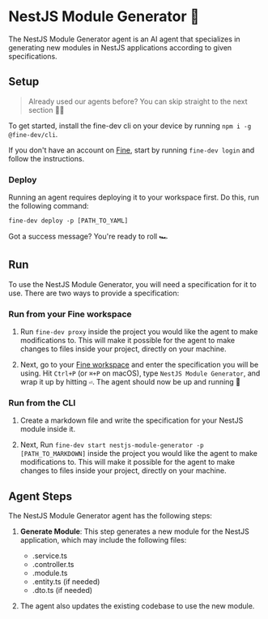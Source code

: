 # NestJS Module Generator 🤖

The NestJS Module Generator agent is an AI agent that specializes in generating new modules in NestJS applications according to given specifications.


## Setup

> Already used our agents before? You can skip straight to the next section 🏃‍♂️

To get started, install the fine-dev cli on your device by running `npm i -g @fine-dev/cli`.

If you don't have an account on [Fine](https://thisis.fine.dev), start by running `fine-dev login` and follow the instructions.

### Deploy

Running an agent requires deploying it to your workspace first. Do this, run the following command:

 `fine-dev deploy -p [PATH_TO_YAML]`

Got a success message? You're ready to roll 🏎️

## Run

To use the NestJS Module Generator, you will need a specification for it to use. There are two ways to provide a specification:

### Run from your Fine workspace

  1. Run `fine-dev proxy` inside the project you would like the agent to make modifications to. This will make it possible for the agent to make changes to files inside your project, directly on your machine.
   
  2. Next, go to your [Fine workspace](https://thisis.fine.dev) and enter the specification you will be using. Hit `Ctrl+P` (or `⌘+P` on macOS), type `NestJS Module Generator`, and wrap it up by hitting `⏎`. The agent should now be up and running 🚀


### Run from the CLI

  1. Create a markdown file and write the specification for your NestJS module inside it.
   
  2. Next, Run `fine-dev start nestjs-module-generator -p [PATH_TO_MARKDOWN]` inside the project you would like the agent to make modifications to. This will make it possible for the agent to make changes to files inside your project, directly on your machine.

## Agent Steps

The NestJS Module Generator agent has the following steps:

1. **Generate Module**: This step generates a new module for the NestJS application, which may include the following files:
   - .service.ts
   - .controller.ts
   - .module.ts
   - .entity.ts (if needed)
   - .dto.ts (if needed)

2. The agent also updates the existing codebase to use the new module. 

